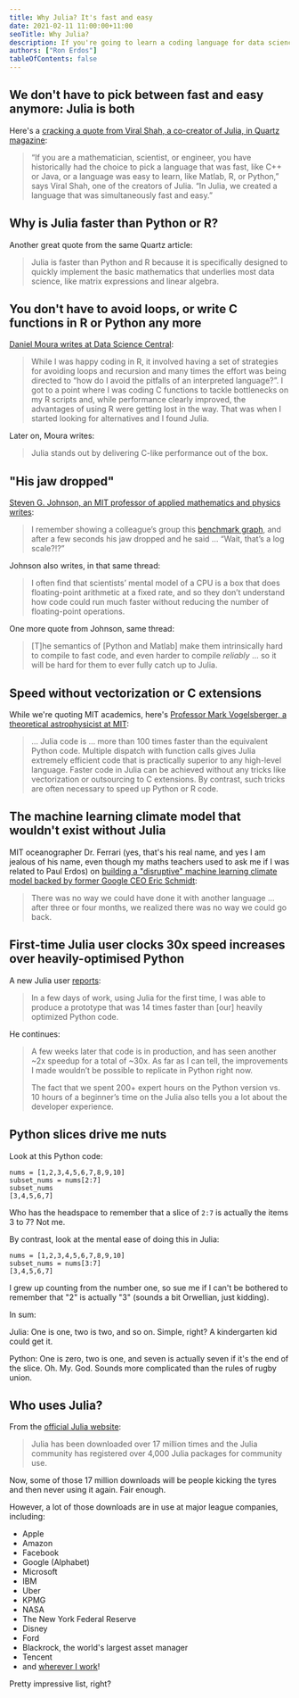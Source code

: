```yaml
---
title: Why Julia? It's fast and easy
date: 2021-02-11 11:00:00+11:00
seoTitle: Why Julia?
description: If you're going to learn a coding language for data science, Julia is the one. Here's why.
authors: ["Ron Erdos"]
tableOfContents: false
---
```


## We don't have to pick between fast and easy anymore: Julia is both

Here's a [cracking a quote from Viral Shah, a co-creator of Julia, in Quartz magazine](https://qz.com/1360318/is-julia-a-good-alternative-to-r-and-python-for-programmers/):

>“If you are a mathematician, scientist, or engineer, you have historically had the choice to pick a language that was fast, like C++ or Java, or a language was easy to learn, like Matlab, R, or Python,” says Viral Shah, one of the creators of Julia. “In Julia, we created a language that was simultaneously fast and easy.”

## Why is Julia faster than Python or R?

Another great quote from the same Quartz article:

> Julia is faster than Python and R because it is specifically designed to quickly implement the basic mathematics that underlies most data science, like matrix expressions and linear algebra.

## You don't have to avoid loops, or write C functions in R or Python any more

[Daniel Moura writes at Data Science Central](https://www.datasciencecentral.com/profiles/blogs/6448529:BlogPost:871831):

> While I was happy coding in R, it involved having a set of strategies for avoiding loops and recursion and many times the effort was being directed to “how do I avoid the pitfalls of an interpreted language?”. I got to a point where I was coding C functions to tackle bottlenecks on my R scripts and, while performance clearly improved, the advantages of using R were getting lost in the way. That was when I started looking for alternatives and I found Julia.

Later on, Moura writes:

> Julia stands out by delivering C-like performance out of the box.

## "His jaw dropped"

[Steven G. Johnson, an MIT professor of applied mathematics and physics writes](https://discourse.julialang.org/t/julia-vs-r-vs-python/4997/5):

> I remember showing a colleague’s group this [benchmark graph](https://julialang.org/benchmarks/), and after a few seconds his jaw dropped and he said … “Wait, that’s a log scale?!?”

Johnson also writes, in that same thread:

> I often find that scientists’ mental model of a CPU is a box that does floating-point arithmetic at a fixed rate, and so they don’t understand how code could run much faster without reducing the number of floating-point operations.

One more quote from Johnson, same thread:

> [T]he semantics of [Python and Matlab] make them intrinsically hard to compile to fast code, and even harder to compile _reliably_ ... so it will be hard for them to ever fully catch up to Julia.

## Speed without vectorization or C extensions

While we're quoting MIT academics, here's [Professor Mark Vogelsberger, a theoretical astrophysicist at MIT](https://juliacomputing.com/):

> ... Julia code is ... more than 100 times faster than the equivalent Python code. Multiple dispatch with function calls gives Julia extremely efficient code that is practically superior to any high-level language. Faster code in Julia can be achieved without any tricks like vectorization or outsourcing to C extensions. By contrast, such tricks are often necessary to speed up Python or R code.

## The machine learning climate model that wouldn't exist without Julia

MIT oceanographer Dr. Ferrari (yes, that's his real name, and yes I am jealous of his name, even though my maths teachers used to ask me if I was related to Paul Erdos) on [building a "disruptive" machine learning climate model backed by former Google CEO Eric Schmidt](https://www.csmonitor.com/Environment/2021/0122/Meet-the-team-shaking-up-climate-models):

> There was no way we could have done it with another language ... after three or four months, we realized there was no way we could go back.

## First-time Julia user clocks 30x speed increases over heavily-optimised Python

A new Julia user [reports](https://discourse.julialang.org/t/julias-applicable-context-is-getting-narrower-over-time/55042/5):

> In a few days of work, using Julia for the first time, I was able to produce a prototype that was 14 times faster than [our] heavily optimized Python code.

He continues:

> A few weeks later that code is in production, and has seen another ~2x speedup for a total of ~30x. As far as I can tell, the improvements I made wouldn’t be possible to replicate in Python right now.
>
> The fact that we spent 200+ expert hours on the Python version vs. 10 hours of a beginner’s time on the Julia also tells you a lot about the developer experience.


## Python slices drive me nuts

Look at this Python code:

```
nums = [1,2,3,4,5,6,7,8,9,10]
subset_nums = nums[2:7]
subset_nums
[3,4,5,6,7]
```

Who has the headspace to remember that a slice of `2:7` is actually the items 3 to 7? Not me.

By contrast, look at the mental ease of doing this in Julia:

```
nums = [1,2,3,4,5,6,7,8,9,10]
subset_nums = nums[3:7]
[3,4,5,6,7]
```

I grew up counting from the number one, so sue me if I can't be bothered to remember that "2" is actually "3" (sounds a bit Orwellian, just kidding).

In sum:

Julia: One is one, two is two, and so on. Simple, right? A kindergarten kid could get it.

Python: One is zero, two is one, and seven is actually seven if it's the end of the slice. Oh. My. God. Sounds more complicated than the rules of rugby union.

## Who uses Julia?

From the [official Julia website](https://julialang.org/):

> Julia has been downloaded over 17 million times and the Julia community has registered over 4,000 Julia packages for community use.

Now, some of those 17 million downloads will be people kicking the tyres and then never using it again. Fair enough.

However, a lot of those downloads are in use at major league companies, including:

- Apple
- Amazon
- Facebook
- Google (Alphabet)
- Microsoft
- IBM
- Uber
- KPMG
- NASA
- The New York Federal Reserve
- Disney
- Ford
- Blackrock, the world's largest asset manager
- Tencent
- and [wherever I work](https://www.linkedin.com/in/ronerdos/)!

Pretty impressive list, right?
